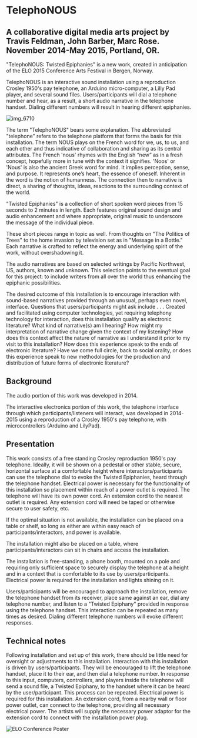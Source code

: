 # TelephoNOUS

## A collaborative digital media arts project by Travis Feldman, John Barber, Marc Rose.  November 2014-May 2015, Portland, OR.

"TelephoNOUS: Twisted Epiphanies" is a new work, created in anticipation of the ELO 2015 Conference Arts Festival in Bergen, Norway. 

TelephoNOUS is an interactive sound installation using a reproduction Crosley 1950's pay telephone, an Arduino micro-computer, a Lilly Pad player, and several sound files. Users/participants will dial a telephone number and hear, as a result, a short audio narrative in the telephone handset. Dialing different numbers will result in hearing different epiphanies.

![img_6710](https://cloud.githubusercontent.com/assets/2708066/7595556/a12ab6de-f89c-11e4-93f5-4fb3f81b39b0.jpg)

The term "TelephoNOUS" bears some explanation. The abbreviated "telephone" refers to the telephone platform that forms the basis for this installation. The term NOUS plays on the French word for we, us, to us, and each other and thus indicative of collaboration and sharing as its central attributes. The French 'nous' rhymes with the English “new” as in a fresh concept, hopefully more in tune with the context it signifies. 'Noos' or 'Nous' is also the ancient Greek word for mind. It implies perception, sense, and purpose. It represents one’s heart, the essence of oneself. Inherent in the word is the notion of humanness. The connection then to narrative is direct, a sharing of thoughts, ideas, reactions to the surrounding context of the world.

"Twisted Epiphanies" is a collection of short spoken word pieces from 15 seconds to 2 minutes in length. Each features original sound design and audio enhancement and where appropriate, original music to underscore the message of the individual piece.

These short pieces range in topic as well. From thoughts on "The Politics of Trees" to the home invasion by television set as in "Message in a Bottle." Each narrative is crafted to reflect the energy and underlying spirit of the work, without overshadowing it.

The audio narratives are based on selected writings by Pacific Northwest, US, authors, known and unknown. This selection points to the eventual goal for this project: to include writers from all over the world thus enhancing the epiphanic possibilities.

The desired outcome of this installation is to encourage interaction with sound-based narratives provided through an unusual, perhaps even novel, interface. Questions that users/participants might ask include . . .
Created and facilitated using computer technologies, yet requiring telephony technology for interaction, does this installation qualify as electronic literature?
What kind of narrative(s) am I hearing?
How might my interpretation of narrative change given the context of my listening?
How does this context affect the nature of narrative as I understand it prior to my visit to this installation?
How does this experience speak to the ends of electronic literature? Have we come full circle, back to social orality, or does this experience speak to new methodologies for the production and distribution of future forms of electronic literature?

## Background
The audio portion of this work was developed in 2014.

The interactive electronics portion of this work, the telephone interface through which participants/listeners will interact, was developed in 2014-2015 using a reproduction of a Crosley 1950's pay telephone, with microcontrollers (Arduino and LilyPad).

## Presentation
This work consists of a free standing Crosley reproduction 1950's pay telephone. Ideally, it will be shown on a pedestal or other stable, secure, horizontal surface at a comfortable height where interactors/participants can use the telephone dial to evoke the Twisted Epiphanies, heard through the telephone handset. Electrical power is necessary for the functionality of this installation so placement within reach of a power outlet is required. The telephone will have its own power cord. An extension cord to the nearest outlet is required. Any extension cord will need be taped or otherwise secure to user safety, etc.

If the optimal situation is not available, the installation can be placed on a table or shelf, so long as either are within easy reach of participants/interactors, and power is available.

The installation might also be placed on a table, where participants/interactors can sit in chairs and access the installation.

The installation is free-standing, a phone booth, mounted on a pole and requiring only sufficient space to securely display the telephone at a height and in a context that is comfortable to its use by users/participants. Electrical power is required for the installation and lights shining on it.

Users/participants will be encouraged to approach the installation, remove the telephone handset from its receiver, place same against an ear, dial any telephone number, and listen to a "Twisted Epiphany" provided in response using the telephone handset. This interaction can be repeated as many times as desired. Dialing different telephone numbers will evoke different responses.

## Technical notes
Following installation and set up of this work, there should be little need for oversight or adjustments to this installation. Interaction with this installation is driven by users/participants. They will be encouraged to lift the telephone handset, place it to their ear, and then dial a telephone number. In response to this input, computers, controllers, and players inside the telephone will send a sound file, a Twisted Epiphany, to the handset where it can be heard by the user/participant. This process can be repeated. Electrical power is required for this installation. An extension cord, from a nearby wall or floor power outlet, can connect to the telephone, providing all necessary electrical power. The artists will supply the necessary power adaptor for the extension cord to connect with the installation power plug.

![ELO Conference Poster](https://cloud.githubusercontent.com/assets/2708066/7595311/2229873a-f89b-11e4-96ef-3b4eddce94e4.png)
